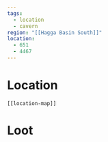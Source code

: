 ```yaml
---
tags:
  - location
  - cavern
region: "[[Hagga Basin South]]"
location:
  - 651
  - 4467
---
```

# Location
```meta-bind-embed
[[location-map]]
```
# Loot